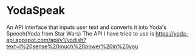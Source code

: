 # YodaSpeak
An API interface that inputs user text and converts it into Yoda's Speech(Yoda from Star Wars)
The API I have tried to use is https://yoda-api.appspot.com/api/v1/yodish?text=I%20sense%20much%20power%20in%20you
